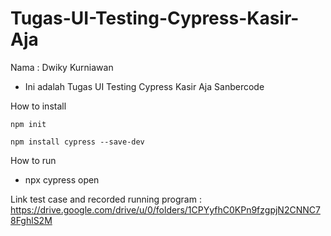 # Tugas-UI-Testing-Cypress-Kasir-Aja
Nama : Dwiky Kurniawan
- Ini adalah Tugas UI Testing Cypress Kasir Aja Sanbercode

How to install
```
npm init
```
```
npm install cypress --save-dev
```



How to run
- npx cypress open

Link test case and recorded running program : https://drive.google.com/drive/u/0/folders/1CPYyfhC0KPn9fzgpjN2CNNC78FghlS2M
